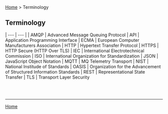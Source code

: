 [Home](https://replicablesmartcities.github.io) > Terminology

## Terminology

| --- | --- |
| AMQP | Advanced Message Queuing Protocol
| API | Application Programming Interface
| ECMA | European Computer Manufacturers Association
| HTTP | Hypertext Transfer Protocol
| HTTPS | HTTP Secure (HTTP Over TLS)
| IEC | International Electrotechnical Commission
| ISO | International Organization for Standardization
| JSON | JavaScript Object Notation
| MQTT | MQ Telemetry Transport
| NIST | National Institude of Standards
| OASIS | Organization for the Advancement of Structured Information Standards
| REST | Representational State Transfer
| TLS | Transport Layer Security

<br>
<br>

---
[Home](https://replicablesmartcities.github.io)
